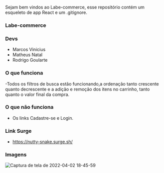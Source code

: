 Sejam bem vindos ao Labe-commerce, esse repositório contém um esqueleto de app React e um .gitignore.

### Labe-commerce

### Devs
- Marcos Vinicius
- Matheus Natal
- Rodrigo Goularte

### O que funciona
-Todos os filtros de busca estão funcionando,a ordenação tanto crescente quanto decrescente e a adição e remoção dos itens no carrinho, tanto quanto o valor final da compra.

### O que não funciona
- Os links Cadastre-se e Login.

### Link Surge 
- https://nutty-snake.surge.sh/

### Imagens
![Captura de tela de 2022-04-02 18-45-59](https://user-images.githubusercontent.com/99002422/161402400-e4b8358e-9dae-4bf8-91ce-298d84e0ed8d.png)
